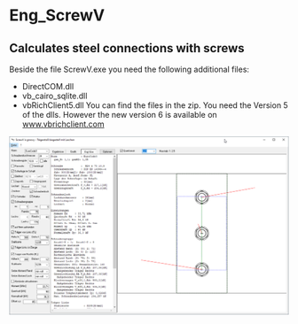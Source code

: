 # Eng_ScrewV
## Calculates steel connections with screws
Beside the file ScrewV.exe you need the following additional files:
* DirectCOM.dll
* vb_cairo_sqlite.dll
* vbRichClient5.dll
You can find the files in the zip. You need the Version 5 of the dlls. 
However the new version 6 is available on www.vbrichclient.com  

![ScrewV.png Image](Resources/Pictures/ScrewV.png "ScrewV.png Image")
